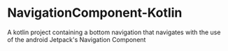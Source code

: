 # NavigationComponent-Kotlin
A kotlin project containing a bottom navigation that navigates with the use of the android Jetpack's Navigation Component 

